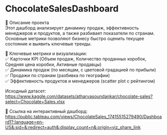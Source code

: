 # ChocolateSalesDashboard
📌 Описание проекта <br>
Этот дашборд анализирует динамику продаж, эффективность менеджеров и продуктов, а также разбивает показатели по странам. Основные метрики позволяют бизнесу быстро оценить текущее состояние и выявить ключевые тренды.

🎯 Ключевые метрики и визуализации: <br>
✅ Карточки KPI (Объем продаж, Количество проданных коробок, Средняя цена коробки, Активные продавцы) <br>
✅ Динамика продаж (по месяцам, с цветовой градацией по прибыли) <br>
✅ Продажи по странам (разбивка по географии) <br>
✅ Эффективность продуктов и менеджеров (scatter plot с рейтингом) <br>

Исходный датасет:
https://www.kaggle.com/datasets/atharvasoundankar/chocolate-sales?select=Chocolate+Sales.xlsx

🔗 Ссылка на интерактивный дашборд:
https://public.tableau.com/views/ChocolateSales_17415515279490/Dashboard1?:language=en-US&:sid=&:redirect=auth&:display_count=n&:origin=viz_share_link
